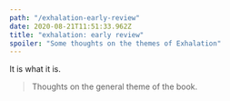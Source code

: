 ```yaml
---
path: "/exhalation-early-review"
date: 2020-08-21T11:51:33.962Z
title: "exhalation: early review"
spoiler: "Some thoughts on the themes of Exhalation"
---
```


It is what it is.

> Thoughts on the general theme of the book.
